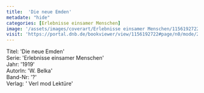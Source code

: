 ```yaml
---
title:  'Die neue Emden'
metadate: "hide"
categories: [Erlebnisse einsamer Menschen]
image: '/assets/images/coverart/Erlebnisse einsamer Menschen/1156192722_00000010.jpg'
visit: 'https://portal.dnb.de/bookviewer/view/1156192722#page/n0/mode/2up'
---
```

Titel: 'Die neue Emden' <br>
Serie: 'Erlebnisse einsamer Menschen' <br>
Jahr: '1919' <br>
AutorIn: 'W. Belka' <br>
Band-Nr: '?' <br>
Verlag: ' Verl mod Lektüre'